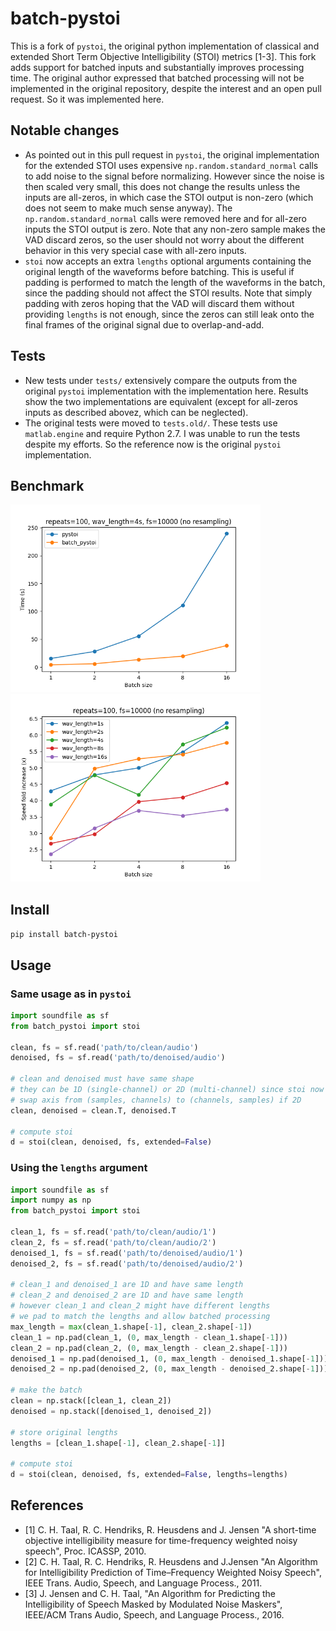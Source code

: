 # batch-pystoi

This is a fork of `pystoi`, the original python implementation of classical and extended Short Term Objective Intelligibility (STOI) metrics [1-3]. This fork adds support for batched inputs and substantially improves processing time. The original author expressed that batched processing will not be implemented in the original repository, despite the interest and an open pull request. So it was implemented here.

## Notable changes
- As pointed out in this pull request in `pystoi`, the original implementation for the extended STOI uses expensive `np.random.standard_normal` calls to add noise to the signal before normalizing. However since the noise is then scaled very small, this does not change the results unless the inputs are all-zeros, in which case the STOI output is non-zero (which does not seem to make much sense anyway). The `np.random.standard_normal` calls were removed here and for all-zero inputs the STOI output is zero. Note that any non-zero sample makes the VAD discard zeros, so the user should not worry about the different behavior in this very special case with all-zero inputs.
- `stoi` now accepts an extra `lengths` optional arguments containing the original length of the waveforms before batching. This is useful if padding is performed to match the length of the waveforms in the batch, since the padding should not affect the STOI results. Note that simply padding with zeros hoping that the VAD will discard them without providing `lengths` is not enough, since the zeros can still leak onto the final frames of the original signal due to overlap-and-add.

## Tests
- New tests under `tests/` extensively compare the outputs from the original `pystoi` implementation with the implementation here. Results show the two implementations are equivalent (except for all-zeros inputs as described abovez, which can be neglected).
- The original tests were moved to `tests.old/`. These tests use `matlab.engine` and require Python 2.7. I was unable to run the tests despite my efforts. So the reference now is the original `pystoi` implementation.

## Benchmark

<img src="assets/times.png" alt="times" width=400> <img src="assets/speed_improvements.png" alt="speed_improvements" width=400>

## Install

`pip install batch-pystoi`

## Usage

### Same usage as in `pystoi`

```python
import soundfile as sf
from batch_pystoi import stoi

clean, fs = sf.read('path/to/clean/audio')
denoised, fs = sf.read('path/to/denoised/audio')

# clean and denoised must have same shape
# they can be 1D (single-channel) or 2D (multi-channel) since stoi now supports batched inputs
# swap axis from (samples, channels) to (channels, samples) if 2D
clean, denoised = clean.T, denoised.T

# compute stoi
d = stoi(clean, denoised, fs, extended=False)
```

### Using the `lengths` argument

```python
import soundfile as sf
import numpy as np
from batch_pystoi import stoi

clean_1, fs = sf.read('path/to/clean/audio/1')
clean_2, fs = sf.read('path/to/clean/audio/2')
denoised_1, fs = sf.read('path/to/denoised/audio/1')
denoised_2, fs = sf.read('path/to/denoised/audio/2')

# clean_1 and denoised_1 are 1D and have same length
# clean_2 and denoised_2 are 1D and have same length
# however clean_1 and clean_2 might have different lengths
# we pad to match the lengths and allow batched processing
max_length = max(clean_1.shape[-1], clean_2.shape[-1])
clean_1 = np.pad(clean_1, (0, max_length - clean_1.shape[-1]))
clean_2 = np.pad(clean_2, (0, max_length - clean_2.shape[-1]))
denoised_1 = np.pad(denoised_1, (0, max_length - denoised_1.shape[-1]))
denoised_2 = np.pad(denoised_2, (0, max_length - denoised_2.shape[-1]))

# make the batch
clean = np.stack([clean_1, clean_2])
denoised = np.stack([denoised_1, denoised_2])

# store original lengths
lengths = [clean_1.shape[-1], clean_2.shape[-1]]

# compute stoi
d = stoi(clean, denoised, fs, extended=False, lengths=lengths)
```

## References
* [1] C. H. Taal, R. C. Hendriks, R. Heusdens and J. Jensen "A short-time objective intelligibility measure for time-frequency weighted noisy speech", Proc. ICASSP, 2010.
* [2] C. H. Taal, R. C. Hendriks, R. Heusdens and J.Jensen "An Algorithm for Intelligibility Prediction of Time–Frequency Weighted Noisy Speech", IEEE Trans. Audio, Speech, and Language Process., 2011.
* [3] J. Jensen and C. H. Taal, "An Algorithm for Predicting the Intelligibility of Speech Masked by Modulated Noise Maskers", IEEE/ACM Trans Audio, Speech, and Language Process., 2016.
